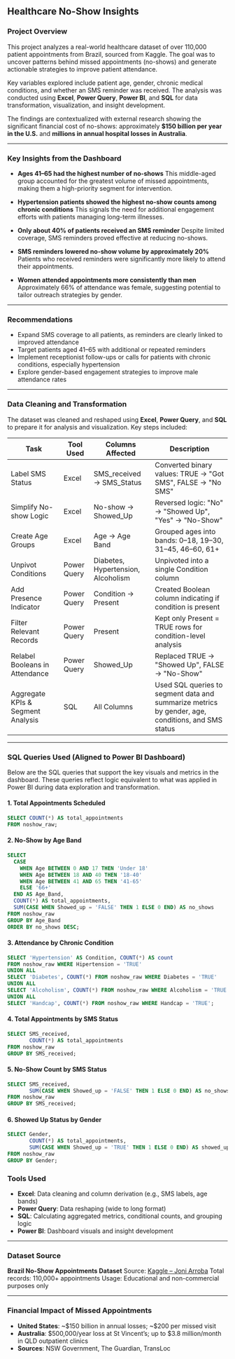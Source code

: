 ## Healthcare No-Show Insights

### Project Overview

This project analyzes a real-world healthcare dataset of over 110,000 patient appointments from Brazil, sourced from Kaggle. The goal was to uncover patterns behind missed appointments (no-shows) and generate actionable strategies to improve patient attendance.

Key variables explored include patient age, gender, chronic medical conditions, and whether an SMS reminder was received. The analysis was conducted using **Excel**, **Power Query**, **Power BI**, and **SQL** for data transformation, visualization, and insight development.

The findings are contextualized with external research showing the significant financial cost of no-shows: approximately **\$150 billion per year in the U.S.** and **millions in annual hospital losses in Australia**.

---

### Key Insights from the Dashboard

* **Ages 41–65 had the highest number of no-shows**
  This middle-aged group accounted for the greatest volume of missed appointments, making them a high-priority segment for intervention.

* **Hypertension patients showed the highest no-show counts among chronic conditions**
  This signals the need for additional engagement efforts with patients managing long-term illnesses.

* **Only about 40% of patients received an SMS reminder**
  Despite limited coverage, SMS reminders proved effective at reducing no-shows.

* **SMS reminders lowered no-show volume by approximately 20%**
  Patients who received reminders were significantly more likely to attend their appointments.

* **Women attended appointments more consistently than men**
  Approximately 66% of attendance was female, suggesting potential to tailor outreach strategies by gender.

---

### Recommendations

* Expand SMS coverage to all patients, as reminders are clearly linked to improved attendance
* Target patients aged 41–65 with additional or repeated reminders
* Implement receptionist follow-ups or calls for patients with chronic conditions, especially hypertension
* Explore gender-based engagement strategies to improve male attendance rates

---

### Data Cleaning and Transformation

The dataset was cleaned and reshaped using **Excel**, **Power Query**, and **SQL** to prepare it for analysis and visualization. Key steps included:

| Task                              | Tool Used   | Columns Affected                   | Description                                                                                       |
| --------------------------------- | ----------- | ---------------------------------- | ------------------------------------------------------------------------------------------------- |
| Label SMS Status                  | Excel       | SMS\_received → SMS\_Status        | Converted binary values: TRUE → "Got SMS", FALSE → "No SMS"                                       |
| Simplify No-show Logic            | Excel       | No-show → Showed\_Up               | Reversed logic: "No" → "Showed Up", "Yes" → "No-Show"                                             |
| Create Age Groups                 | Excel       | Age → Age Band                     | Grouped ages into bands: 0–18, 19–30, 31–45, 46–60, 61+                                           |
| Unpivot Conditions                | Power Query | Diabetes, Hypertension, Alcoholism | Unpivoted into a single Condition column                                                          |
| Add Presence Indicator            | Power Query | Condition → Present                | Created Boolean column indicating if condition is present                                         |
| Filter Relevant Records           | Power Query | Present                            | Kept only Present = TRUE rows for condition-level analysis                                        |
| Relabel Booleans in Attendance    | Power Query | Showed\_Up                         | Replaced TRUE → "Showed Up", FALSE → "No-Show"                                                    |
| Aggregate KPIs & Segment Analysis | SQL         | All Columns                        | Used SQL queries to segment data and summarize metrics by gender, age, conditions, and SMS status |

---

### SQL Queries Used (Aligned to Power BI Dashboard)

Below are the SQL queries that support the key visuals and metrics in the dashboard. These queries reflect logic equivalent to what was applied in Power BI during data exploration and transformation.

#### 1. Total Appointments Scheduled

```sql
SELECT COUNT(*) AS total_appointments
FROM noshow_raw;
```

#### 2. No-Show by Age Band

```sql
SELECT
  CASE
    WHEN Age BETWEEN 0 AND 17 THEN 'Under 18'
    WHEN Age BETWEEN 18 AND 40 THEN '18-40'
    WHEN Age BETWEEN 41 AND 65 THEN '41-65'
    ELSE '66+'
  END AS Age_Band,
  COUNT(*) AS total_appointments,
  SUM(CASE WHEN Showed_up = 'FALSE' THEN 1 ELSE 0 END) AS no_shows
FROM noshow_raw
GROUP BY Age_Band
ORDER BY no_shows DESC;
```

#### 3. Attendance by Chronic Condition

```sql
SELECT 'Hypertension' AS Condition, COUNT(*) AS count
FROM noshow_raw WHERE Hipertension = 'TRUE'
UNION ALL
SELECT 'Diabetes', COUNT(*) FROM noshow_raw WHERE Diabetes = 'TRUE'
UNION ALL
SELECT 'Alcoholism', COUNT(*) FROM noshow_raw WHERE Alcoholism = 'TRUE'
UNION ALL
SELECT 'Handcap', COUNT(*) FROM noshow_raw WHERE Handcap = 'TRUE';
```

#### 4. Total Appointments by SMS Status

```sql
SELECT SMS_received,
       COUNT(*) AS total_appointments
FROM noshow_raw
GROUP BY SMS_received;
```

#### 5. No-Show Count by SMS Status

```sql
SELECT SMS_received,
       SUM(CASE WHEN Showed_up = 'FALSE' THEN 1 ELSE 0 END) AS no_shows
FROM noshow_raw
GROUP BY SMS_received;
```

#### 6. Showed Up Status by Gender

```sql
SELECT Gender,
       COUNT(*) AS total_appointments,
       SUM(CASE WHEN Showed_up = 'TRUE' THEN 1 ELSE 0 END) AS showed_up
FROM noshow_raw
GROUP BY Gender;
```

>

### Tools Used

* **Excel**: Data cleaning and column derivation (e.g., SMS labels, age bands)
* **Power Query**: Data reshaping (wide to long format)
* **SQL**: Calculating aggregated metrics, conditional counts, and grouping logic
* **Power BI**: Dashboard visuals and insight development

---

### Dataset Source

**Brazil No-Show Appointments Dataset**
Source: [Kaggle – Joni Arroba](https://www.kaggle.com/datasets/joniarroba/noshowappointments)
Total records: 110,000+ appointments
Usage: Educational and non-commercial purposes only

---

### Financial Impact of Missed Appointments

* **United States**: \~\$150 billion in annual losses; \~\$200 per missed visit
* **Australia**: \$500,000/year loss at St Vincent’s; up to \$3.8 million/month in QLD outpatient clinics
* **Sources**: NSW Government, The Guardian, TransLoc






